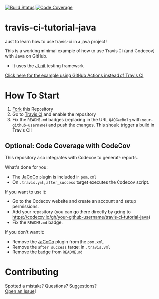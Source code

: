 [![Build Status](https://app.travis-ci.com/QAQGaeBolg/travis-ci-tutorial-java.svg?branch=master)](https://app.travis-ci.com/QAQGaeBolg/travis-ci-tutorial-java)
[![Code Coverage](https://codecov.io/github/QAQGaeBolg/travis-ci-tutorial-java/coverage.svg)](https://codecov.io/gh/QAQGaeBolg/travis-ci-tutorial-java)

# travis-ci-tutorial-java
Just to learn how to use travis-ci in a java project!

This is a working minimal example of how to use Travis CI (and Codecov) with Java on GitHub.

- It uses the [JUnit](https://junit.org) testing framework

[Click here for the example using GitHub Actions instead of Travis CI](https://github.com/QAQGaeBolg/github-ci-tutorial-java)

# How To Start

1. [Fork](https://github.com/QAQGaeBolg/travis-ci-tutorial-java/fork) this Repository
2. Go to [Travis CI](http://travis-ci.com) and enable the repository
3. Fix the `README.md` badges (replacing in the URL `QAQGaeBolg` with `your-github-username`) and push the changes. This should trigger a build in Travis CI!

## Optional: Code Coverage with CodeCov

This repository also integrates with Codecov to generate reports.

What's done for you:
- The [JaCoCo](https://www.jacoco.org) plugin is included in `pom.xml`
- On `.travis.yml`, `after_success` target executes the Codecov script.

If you want to use it:
- Go to the Codecov website and create an account and setup permissions.
- Add your repository (you can go there directly by going to https://codecov.io/gh/your-github-username/travis-ci-tutorial-java)
- Fix the `README.md` badge.

If you don't want it:
- Remove the [JaCoCo](https://www.jacoco.org) plugin from the `pom.xml`.
- Remove the `after_success` target in `.travis.yml`
- Remove the badge from `README.md`

# Contributing

Spotted a mistake? Questions? Suggestions?  
[Open an Issue](https://github.com/QAQGaeBolg/travis-ci-tutorial-java/issues/new)!
